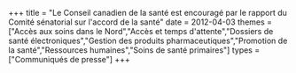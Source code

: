 +++
title = "Le Conseil canadien de la santé est encouragé par le rapport du Comité sénatorial sur l'accord de la santé"
date = 2012-04-03
themes = ["Accès aux soins dans le Nord","Accès et temps d'attente","Dossiers de santé électroniques","Gestion des produits pharmaceutiques","Promotion de la santé","Ressources humaines","Soins de santé primaires"]
types = ["Communiqués de presse"]
+++
